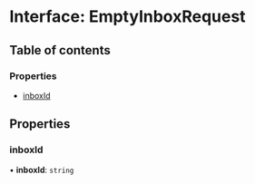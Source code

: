 # Interface: EmptyInboxRequest

## Table of contents

### Properties

- [inboxId](EmptyInboxRequest.md#inboxid)

## Properties

### <a id="inboxid" name="inboxid"></a> inboxId

• **inboxId**: `string`
